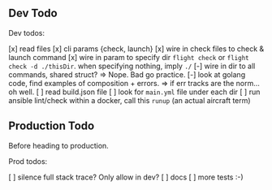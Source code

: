 ## Dev Todo

Dev todos:

[x] read files
[x] cli params {check, launch}
[x] wire in check files to check & launch command
[x] wire in param to specify dir `flight check` or `flight check -d ./thisDir`.
    when specifying nothing, imply `./`
[-] wire in dir to all commands, shared struct? => Nope. Bad go practice.
[-] look at golang code, find examples of composition + errors. => if err tracks are the norm... oh well.
[ ] read build.json file
[ ] look for `main.yml` file under each dir
[ ] run ansible lint/check within a docker, call this `runup` (an actual aircraft term)


## Production Todo

Before heading to production.

Prod todos:

[ ] silence full stack trace? Only allow in dev?
[ ] docs
[ ] more tests :-)
